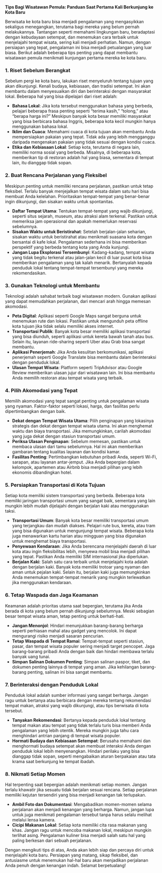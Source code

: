 **Tips Bagi Wisatawan Pemula: Panduan Saat Pertama Kali Berkunjung ke Kota Baru**

Berwisata ke kota baru bisa menjadi pengalaman yang mengasyikkan sekaligus menegangkan, terutama bagi mereka yang belum pernah melakukannya. Tantangan seperti memahami lingkungan baru, beradaptasi dengan kebudayaan setempat, dan menemukan cara terbaik untuk menjelajahi tempat wisata, sering kali menjadi perhatian. Namun, dengan persiapan yang tepat, pengalaman ini bisa menjadi petualangan yang luar biasa. Berikut adalah beberapa tips penting yang dapat membantu wisatawan pemula menikmati kunjungan pertama mereka ke kota baru.

### 1. **Riset Sebelum Berangkat**

Sebelum pergi ke kota baru, lakukan riset menyeluruh tentang tujuan yang akan dikunjungi. Kenali budaya, kebiasaan, dan tradisi setempat. Ini akan membantu dalam menyesuaikan diri dan berinteraksi dengan masyarakat lokal. Beberapa hal yang bisa dipelajari dari riset adalah:

- **Bahasa Lokal**: Jika kota tersebut menggunakan bahasa yang berbeda, pelajari beberapa frasa penting seperti “terima kasih,” “tolong,” atau “berapa harga ini?” Meskipun banyak kota besar memiliki masyarakat yang bisa berbicara bahasa Inggris, beberapa kota kecil mungkin hanya menggunakan bahasa lokal.
- **Iklim dan Cuaca**: Memahami cuaca di kota tujuan akan membantu Anda mempersiapkan pakaian yang tepat. Tidak ada yang lebih mengganggu daripada mengenakan pakaian yang tidak sesuai dengan kondisi cuaca.
- **Etika dan Kebiasaan Lokal**: Setiap kota, terutama di negara lain, memiliki norma sosial yang berbeda. Misalnya, di beberapa kota, memberikan tip di restoran adalah hal yang biasa, sementara di tempat lain, itu dianggap tidak sopan.

### 2. **Buat Rencana Perjalanan yang Fleksibel**

Meskipun penting untuk memiliki rencana perjalanan, pastikan untuk tetap fleksibel. Terlalu banyak menjejalkan tempat wisata dalam satu hari bisa membuat Anda kelelahan. Prioritaskan tempat-tempat yang benar-benar ingin dikunjungi, dan sisakan waktu untuk spontanitas.

- **Daftar Tempat Utama**: Tentukan tempat-tempat yang wajib dikunjungi, seperti situs sejarah, museum, atau atraksi alam terkenal. Pastikan untuk memeriksa jam operasional dan apakah memerlukan reservasi sebelumnya.
- **Sisakan Waktu untuk Beristirahat**: Setelah berjalan-jalan seharian, sisakan waktu untuk beristirahat atau menikmati suasana kota dengan bersantai di kafe lokal. Pengalaman sederhana ini bisa memberikan perspektif yang berbeda tentang kota yang Anda kunjungi.
- **Jangan Lupa Eksplorasi Tersembunyi**: Kadang-kadang, tempat wisata yang tidak begitu terkenal atau jalan-jalan kecil di luar pusat kota bisa memberikan pengalaman yang tak kalah menarik. Bertanyalah kepada penduduk lokal tentang tempat-tempat tersembunyi yang mereka rekomendasikan.

### 3. **Gunakan Teknologi untuk Membantu**

Teknologi adalah sahabat terbaik bagi wisatawan modern. Gunakan aplikasi yang dapat memudahkan perjalanan, dari mencari arah hingga memesan akomodasi.

- **Peta Digital**: Aplikasi seperti Google Maps sangat berguna untuk menemukan rute dan lokasi. Pastikan untuk mengunduh peta offline kota tujuan jika tidak selalu memiliki akses internet.
- **Transportasi Publik**: Banyak kota besar memiliki aplikasi transportasi yang bisa diunduh, seperti aplikasi untuk kereta bawah tanah atau bus. Selain itu, layanan ride-sharing seperti Uber atau Grab bisa sangat membantu.
- **Aplikasi Penerjemah**: Jika Anda kesulitan berkomunikasi, aplikasi penerjemah seperti Google Translate bisa membantu dalam berinteraksi dengan penduduk lokal.
- **Ulasan Tempat Wisata**: Platform seperti TripAdvisor atau Google Review memberikan ulasan jujur dari wisatawan lain. Ini bisa membantu Anda memilih restoran atau tempat wisata yang terbaik.

### 4. **Pilih Akomodasi yang Tepat**

Memilih akomodasi yang tepat sangat penting untuk pengalaman wisata yang nyaman. Faktor-faktor seperti lokasi, harga, dan fasilitas perlu dipertimbangkan dengan baik.

- **Dekat dengan Tempat Wisata Utama**: Pilih penginapan yang lokasinya strategis dan dekat dengan tempat wisata utama. Ini akan menghemat waktu dan biaya transportasi. Jika memungkinkan, carilah akomodasi yang juga dekat dengan stasiun transportasi umum.
- **Periksa Ulasan Penginapan**: Sebelum memesan, pastikan untuk membaca ulasan dari tamu sebelumnya. Hal ini akan memberikan gambaran tentang kualitas layanan dan kondisi kamar.
- **Fasilitas Penting**: Pertimbangkan kebutuhan pribadi Anda, seperti Wi-Fi, sarapan, atau layanan antar-jemput. Jika Anda bepergian dalam kelompok, apartemen atau Airbnb bisa menjadi pilihan yang lebih ekonomis dibandingkan hotel.

### 5. **Persiapkan Transportasi di Kota Tujuan**

Setiap kota memiliki sistem transportasi yang berbeda. Beberapa kota memiliki jaringan transportasi umum yang sangat baik, sementara yang lain mungkin lebih mudah dijelajahi dengan berjalan kaki atau menggunakan taksi.

- **Transportasi Umum**: Banyak kota besar memiliki transportasi umum yang terjangkau dan mudah diakses. Pelajari rute bus, kereta, atau tram yang bisa digunakan untuk mengunjungi tempat wisata. Beberapa kota juga menawarkan kartu harian atau mingguan yang bisa digunakan untuk menghemat biaya transportasi.
- **Penyewaan Kendaraan**: Jika Anda berencana menjelajahi daerah di luar kota atau ingin fleksibilitas lebih, menyewa mobil bisa menjadi pilihan yang tepat. Pastikan Anda memiliki SIM internasional jika diperlukan.
- **Berjalan Kaki**: Salah satu cara terbaik untuk menjelajahi kota adalah dengan berjalan kaki. Banyak kota memiliki trotoar yang nyaman dan aman untuk pejalan kaki. Selain itu, berjalan kaki juga memungkinkan Anda menemukan tempat-tempat menarik yang mungkin terlewatkan jika menggunakan kendaraan.

### 6. **Tetap Waspada dan Jaga Keamanan**

Keamanan adalah prioritas utama saat bepergian, terutama jika Anda berada di kota yang belum pernah dikunjungi sebelumnya. Meski sebagian besar tempat wisata aman, tetap penting untuk berhati-hati.

- **Jangan Menonjol**: Hindari menunjukkan barang-barang berharga seperti perhiasan mahal atau gadget yang mencolok. Ini dapat mengurangi risiko menjadi sasaran pencurian.
- **Tetap Waspada di Tempat Ramai**: Tempat-tempat seperti stasiun, pasar, dan tempat wisata populer sering menjadi target pencopet. Jaga barang-barang pribadi Anda dengan baik dan hindari membawa terlalu banyak uang tunai.
- **Simpan Salinan Dokumen Penting**: Simpan salinan paspor, tiket, dan dokumen penting lainnya di tempat yang aman. Jika kehilangan barang-barang penting, salinan ini bisa sangat membantu.

### 7. **Berinteraksi dengan Penduduk Lokal**

Penduduk lokal adalah sumber informasi yang sangat berharga. Jangan ragu untuk bertanya atau berbicara dengan mereka tentang rekomendasi tempat makan, atraksi yang wajib dikunjungi, atau tips berwisata di kota tersebut.

- **Tanyakan Rekomendasi**: Bertanya kepada penduduk lokal tentang tempat makan atau tempat yang tidak terlalu turis bisa memberi Anda pengalaman yang lebih otentik. Mereka mungkin juga tahu cara menghindari antrian panjang di tempat wisata populer.
- **Hormati Budaya dan Kebiasaan Setempat**: Berusaha memahami dan menghormati budaya setempat akan membuat interaksi Anda dengan penduduk lokal lebih menyenangkan. Hindari perilaku yang bisa dianggap tidak sopan, seperti mengabaikan aturan berpakaian atau tata krama saat berkunjung ke tempat ibadah.

### 8. **Nikmati Setiap Momen**

Hal terpenting saat bepergian adalah menikmati setiap momen. Jangan terlalu khawatir jika sesuatu tidak berjalan sesuai rencana. Setiap perjalanan memiliki kejutan tersendiri yang bisa menjadi kenangan tak terlupakan.

- **Ambil Foto dan Dokumentasi**: Mengabadikan momen-momen selama perjalanan akan menjadi kenangan yang berharga. Namun, jangan lupa untuk juga menikmati pengalaman tersebut tanpa harus selalu melihat melalui lensa kamera.
- **Cicipi Makanan Lokal**: Setiap kota memiliki cita rasa makanan yang khas. Jangan ragu untuk mencoba makanan lokal, meskipun mungkin terlihat asing. Pengalaman kuliner bisa menjadi salah satu hal yang paling berkesan dari sebuah perjalanan.

Dengan mengikuti tips di atas, Anda akan lebih siap dan percaya diri untuk menjelajahi kota baru. Persiapan yang matang, sikap fleksibel, dan antusiasme untuk menemukan hal-hal baru akan menjadikan perjalanan Anda penuh dengan kenangan indah. Selamat berpetualang!
